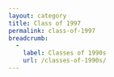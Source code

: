 ```yaml
---
layout: category
title: Class of 1997
permalink: class-of-1997
breadcrumb:
  -
    label: Classes of 1990s
    url: /classes-of-1990s/
---
```

